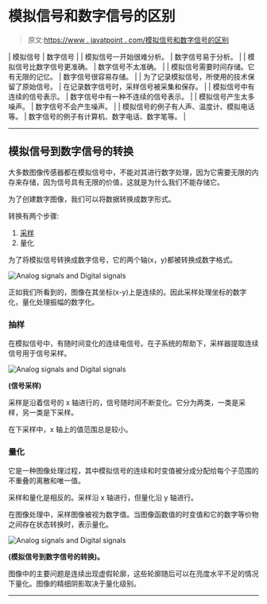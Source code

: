 # 模拟信号和数字信号的区别

> 原文:[https://www . javatpoint . com/模拟信号和数字信号的区别](https://www.javatpoint.com/difference-between-analog-signals-and-digital-signals)

| 模拟信号 | 数字信号 |
| 模拟信号一开始很难分析。 | 数字信号易于分析。 |
| 模拟信号比数字信号更准确。 | 数字信号不太准确。 |
| 模拟信号需要时间存储。它有无限的记忆。 | 数字信号很容易存储。 |
| 为了记录模拟信号，所使用的技术保留了原始信号。 | 在记录数字信号时，采样信号被采集和保存。 |
| 模拟信号中有连续的信号表示。 | 数字信号中有一种不连续的信号表示。 |
| 模拟信号产生太多噪声。 | 数字信号不会产生噪声。 |
| 模拟信号的例子有人声、温度计、模拟电话等。 | 数字信号的例子有计算机、数字电话、数字笔等。 |

* * *

## 模拟信号到数字信号的转换

大多数图像传感器都在模拟信号中，不能对其进行数字处理，因为它需要无限的内存来存储，因为信号具有无限的价值，这就是为什么我们不能存储它。

为了创建数字图像，我们可以将数据转换成数字形式。

转换有两个步骤:

1.  [采样](dip-concept-of-sampling)
2.  量化

为了将模拟信号转换成数字信号，它的两个轴(x，y)都被转换成数字格式。

![Analog signals and Digital signals](../Images/9d13f7f6812d1ea7545db840c97fc321.png)

正如我们所看到的，图像在其坐标(x-y)上是连续的。因此采样处理坐标的数字化，量化处理振幅的数字化。

### 抽样

在模拟信号中，有随时间变化的连续电信号。在子系统的帮助下，采样器提取连续信号用于信号采样。

![Analog signals and Digital signals](../Images/af543b44e0e419302b00740e206a9105.png)

**(信号采样)**

采样是沿着信号的 x 轴进行的，信号随时间不断变化。它分为两类，一类是采样，另一类是下采样。

在下采样中，x 轴上的值范围总是较小。

### 量化

它是一种图像处理过程，其中模拟信号的连续和时变值被分成分配给每个子范围的不重叠的离散和唯一值。

采样和量化是相反的。采样沿 x 轴进行，但量化沿 y 轴进行。

在图像处理中，采样图像被视为数字值。当图像函数值的时变值和它的数字等价物之间存在状态转换时，表示量化。

![Analog signals and Digital signals](../Images/c2657cd9be5136af4c86f967737fe0b1.png)

**(模拟信号到数字信号的转换)。**

图像中的主要问题是连续出现虚假轮廓，这些轮廓随后可以在亮度水平不足的情况下量化。图像的精细阴影取决于量化级别。

* * *